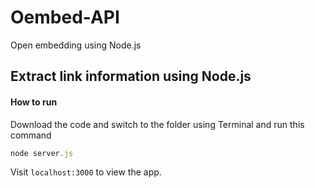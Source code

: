 # Oembed-API
Open embedding using Node.js

## Extract link information using Node.js

#### How to run 
Download the code and switch to the folder using Terminal and run this command 
```javascript 
node server.js
```
Visit ```localhost:3000``` to view the app.

